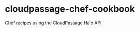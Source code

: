 cloudpassage-chef-cookbook
==========================

Chef recipes using the CloudPassage Halo API


<!---
#CPTAGS:community-supported automation deployment
#TBICON:images/ruby_icon.png
-->
